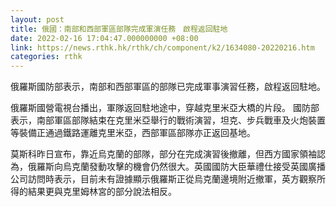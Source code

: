 ```yaml
---
layout: post
title: 俄國：南部和西部軍區部隊完成軍演任務　啟程返回駐地
date: 2022-02-16 17:04:47.000000000 +08:00
link: https://news.rthk.hk/rthk/ch/component/k2/1634080-20220216.htm
categories: rthk
---
```


俄羅斯國防部表示，南部和西部軍區的部隊已完成軍事演習任務，啟程返回駐地。

俄羅斯國營電視台播出，軍隊返回駐地途中，穿越克里米亞大橋的片段。 國防部表示，南部軍區部隊結束在克里米亞舉行的戰術演習，坦克、步兵戰車及火炮裝置等裝備正通過鐵路運離克里米亞，西部軍區部隊亦正返回基地。

莫斯科昨日宣布，靠近烏克蘭的部隊，部分在完成演習後撤離，但西方國家領袖認為，俄羅斯向烏克蘭發動攻擊的機會仍然很大。英國國防大臣華禮仕接受英國廣播公司訪問時表示，目前未有證據顯示俄羅斯正從烏克蘭邊境附近撤軍，英方觀察所得的結果更與克里姆林宮的部分說法相反。
